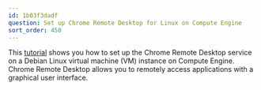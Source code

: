 ```yaml
---
id: 1b03f3dadf
question: Set up Chrome Remote Desktop for Linux on Compute Engine
sort_order: 450
---
```


This [tutorial](https://cloud.google.com/architecture/chrome-desktop-remote-on-compute-engine?hl=en) shows you how to set up the Chrome Remote Desktop service on a Debian Linux virtual machine (VM) instance on Compute Engine. Chrome Remote Desktop allows you to remotely access applications with a graphical user interface.